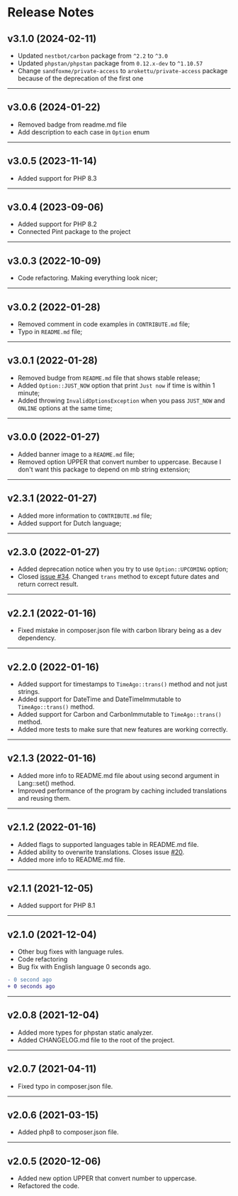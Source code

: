 # Release Notes

## v3.1.0 (2024-02-11)

- Updated `nestbot/carbon` package from `^2.2` to `^3.0`
- Updated `phpstan/phpstan` package from `0.12.x-dev` to `^1.10.57`
- Change `sandfoxme/private-access` to `arokettu/private-access` package because of the deprecation of the first one

----

## v3.0.6 (2024-01-22)

- Removed badge from readme.md file
- Add description to each case in `Option` enum

----

## v3.0.5 (2023-11-14)

- Added support for PHP 8.3

----

## v3.0.4 (2023-09-06)

- Added support for PHP 8.2
- Connected Pint package to the project

----

## v3.0.3 (2022-10-09)

- Code refactoring. Making everything look nicer;

----

## v3.0.2 (2022-01-28)

- Removed comment in code examples in `CONTRIBUTE.md` file;
- Typo in `README.md` file;

----

## v3.0.1 (2022-01-28)

- Removed budge from `README.md` file that shows stable release;
- Added `Option::JUST_NOW` option that print `Just now` if time is within 1 minute;
- Added throwing `InvalidOptionsException` when you pass `JUST_NOW` and `ONLINE` options at the same time;

----

## v3.0.0 (2022-01-27)

- Added banner image to a `README.md` file;
- Removed option UPPER that convert number to uppercase. Because I don't want this package to depend on mb string extension;

----

## v2.3.1 (2022-01-27)

- Added more information to `CONTRIBUTE.md` file;
- Added support for Dutch language;

----

## v2.3.0 (2022-01-27)

- Added deprecation notice when you try to use `Option::UPCOMING` option;
- Closed [issue #34](vhttps://github.com/SerhiiCho/ago/issues/34). Changed `trans` method to except future dates and return correct result.

----

## v2.2.1 (2022-01-16)

- Fixed mistake in composer.json file with carbon library being as a dev dependency.

----

## v2.2.0 (2022-01-16)

- Added support for timestamps to `TimeAgo::trans()` method and not just strings.
- Added support for DateTime and DateTimeImmutable to `TimeAgo::trans()` method.
- Added support for Carbon and CarbonImmutable to `TimeAgo::trans()` method.
- Added more tests to make sure that new features are working correctly.

----

## v2.1.3 (2022-01-16)

- Added more info to README.md file about using second argument in Lang::set() method.
- Improved performance of the program by caching included translations and reusing them.

----

## v2.1.2 (2022-01-16)

- Added flags to supported languages table in README.md file.
- Added ability to overwrite translations. Closes issue [#20](https://github.com/SerhiiCho/ago/issues/20).
- Added more info to README.md file.

----

## v2.1.1 (2021-12-05)

- Added support for PHP 8.1

----

## v2.1.0 (2021-12-04)

- Other bug fixes with language rules.
- Code refactoring
- Bug fix with English language 0 seconds ago.

```diff
- 0 second ago
+ 0 seconds ago
```

----

## v2.0.8 (2021-12-04)

- Added more types for phpstan static analyzer.
- Added CHANGELOG.md file to the root of the project.

----

## v2.0.7 (2021-04-11)

- Fixed typo in composer.json file.

----

## v2.0.6 (2021-03-15)

- Added php8 to composer.json file.

----

## v2.0.5 (2020-12-06)

- Added new option UPPER that convert number to uppercase.
- Refactored the code.